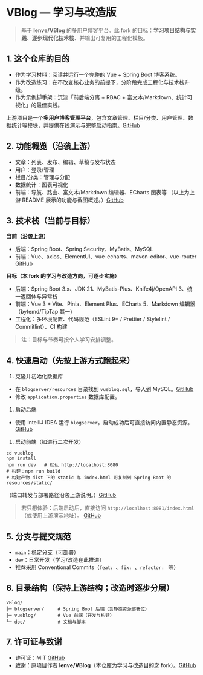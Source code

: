# VBlog — 学习与改造版
> 基于 **lenve/VBlog** 的多用户博客平台。此 fork 的目标：**学习项目结构与实践**、**逐步现代化技术栈**、并输出可复用的工程化模板。

## 1. 这个仓库的目的

- 作为学习材料：阅读并运行一个完整的 Vue + Spring Boot 博客系统。
- 作为改造练习：在不改变核心业务的前提下，分阶段完成工程化与技术栈升级。
- 作为示例脚手架：沉淀「前后端分离 + RBAC + 富文本/Markdown、统计可视化」的最佳实践。

上游项目是一个**多用户博客管理平台**，包含文章管理、栏目/分类、用户管理、数据统计等模块，并提供在线演示与完整启动指南。[GitHub](https://github.com/607163943/VBlog)

## 2. 功能概览（沿袭上游）

- 文章：列表、发布、编辑、草稿与发布状态
- 用户：登录/管理
- 栏目/分类：管理与分配
- 数据统计：图表可视化
- 前端：导航、路由、富文本/Markdown 编辑器、ECharts 图表等
  （以上为上游 README 展示的功能与截图概述。）[GitHub](https://github.com/607163943/VBlog)

## 3. 技术栈（当前与目标）

**当前（沿袭上游）**

- 后端：Spring Boot、Spring Security、MyBatis、MySQL
- 前端：Vue、axios、ElementUI、vue-echarts、mavon-editor、vue-router [GitHub](https://github.com/607163943/VBlog)

**目标（本 fork 的学习与改造方向，可逐步实施）**

- 后端：Spring Boot 3.x、JDK 21、MyBatis-Plus、Knife4j/OpenAPI 3、统一返回体与异常栈
- 前端：Vue 3 + Vite、Pinia、Element Plus、ECharts 5、Markdown 编辑器（bytemd/TipTap 其一）
- 工程化：多环境配置、代码规范（ESLint 9+ / Prettier / Stylelint / Commitlint）、CI 构建

> 注：目标与节奏可按个人学习安排调整。

## 4. 快速启动（先按上游方式跑起来）

1. 克隆并初始化数据库

- 在 `blogserver/resources` 目录找到 `vueblog.sql`，导入到 MySQL。[GitHub](https://github.com/607163943/VBlog)
- 修改 `application.properties` 数据库配置。

1. 启动后端

- 使用 IntelliJ IDEA 运行 `blogserver`。启动成功后可直接访问内置静态资源。[GitHub](https://github.com/607163943/VBlog)

1. 启动前端（如进行二次开发）

```
cd vueblog
npm install
npm run dev   # 默认 http://localhost:8080
# 构建：npm run build
# 构建产物 dist 下的 static 与 index.html 可复制到 Spring Boot 的 resources/static/
```

（端口转发与部署路径沿袭上游说明。）[GitHub](https://github.com/607163943/VBlog)

> 若只想体验：后端启动后，直接访问 `http://localhost:8081/index.html`（或使用上游演示地址）。 [GitHub](https://github.com/607163943/VBlog)

## 5. 分支与提交规范

- `main`：稳定分支（可部署）
- `dev`：日常开发（学习/改造在此推进）
- 推荐采用 Conventional Commits（`feat: `、`fix: `、`refactor: ` 等）


## 6. 目录结构（保持上游结构；改造时逐步分层）

```
VBlog/
├─ blogserver/     # Spring Boot 后端（含静态资源部署位）
├─ vueblog/        # Vue 前端（开发与构建）
└─ doc/            # 文档与脚本
```

## 7. 许可证与致谢

- 许可证：MIT [GitHub](https://github.com/607163943/VBlog)
- 致谢：原项目作者 **lenve/VBlog**（本仓库为学习与改造目的之 fork）。[GitHub](https://github.com/607163943/VBlog)